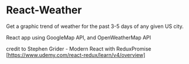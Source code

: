 # React-Weather

Get a graphic trend of weather for the past 3-5 days of any given US city.

React app using GoogleMap API, and OpenWeatherMap API

credit to Stephen Grider - Modern React with ReduxPromise
[https://www.udemy.com/react-redux/learn/v4/overview]
